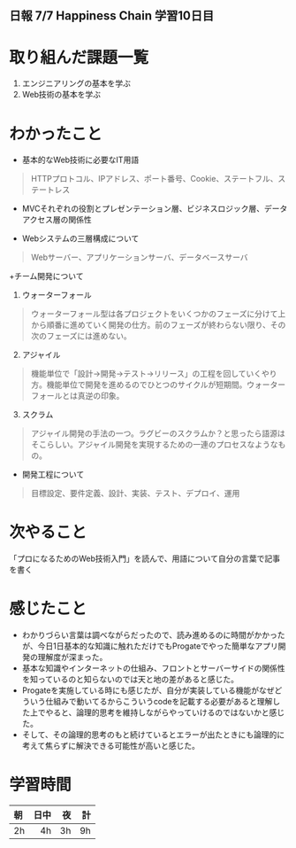 ## 日報 7/7 Happiness Chain 学習10日目

# 取り組んだ課題一覧 
1. エンジニアリングの基本を学ぶ
2. Web技術の基本を学ぶ
   
# わかったこと
+ 基本的なWeb技術に必要なIT用語
> HTTPプロトコル、IPアドレス、ポート番号、Cookie、ステートフル、ステートレス

+ MVCそれぞれの役割とプレゼンテーション層、ビジネスロジック層、データアクセス層の関係性
  
+ Webシステムの三層構成について
> Webサーバー、アプリケーションサーバ、データベースサーバ

+チーム開発について
1. ウォーターフォール
> ウォーターフォール型は各プロジェクトをいくつかのフェーズに分けて上から順番に進めていく開発の仕方。前のフェーズが終わらない限り、その次のフェーズには進めない。
2. アジャイル
> 機能単位で「設計→開発→テスト→リリース」の工程を回していくやり方。機能単位で開発を進めるのでひとつのサイクルが短期間。ウォーターフォールとは真逆の印象。
3. スクラム
> アジャイル開発の手法の一つ。ラグビーのスクラムか？と思ったら語源はそこらしい。アジャイル開発を実現するための一連のプロセスなようなもの。

+ 開発工程について
> 目標設定、要件定義、設計、実装、テスト、デプロイ、運用

# 次やること
「プロになるためのWeb技術入門」を読んで、用語について自分の言葉で記事を書く

# 感じたこと

+ わかりづらい言葉は調べながらだったので、読み進めるのに時間がかかったが、今日1日基本的な知識に触れただけでもProgateでやった簡単なアプリ開発の理解度が深まった。
+ 基本な知識やインターネットの仕組み、フロントとサーバーサイドの関係性を知っているのと知らないのでは天と地の差があると感じた。
+ Progateを実施している時にも感じたが、自分が実装している機能がなぜどういう仕組みで動いてるからこういうcodeを記載する必要があると理解した上でやると、論理的思考を維持しながらやっていけるのではないかと感じた。
+ そして、その論理的思考のもと続けているとエラーが出たときにも論理的に考えて焦らずに解決できる可能性が高いと感じた。
  
# 学習時間

| 朝           | 日中          | 夜              | 計              |
| :----------|------------:|-------------:|-------------:|
| 2h           | 4h            | 3h              |  9h            |
